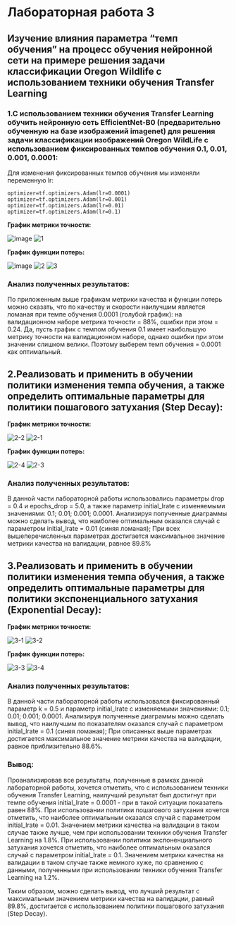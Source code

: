 Лабораторная работа 3
===
Изучение влияния параметра “темп обучения” на процесс обучения нейронной сети на примере решения задачи классификации Oregon Wildlife с использованием техники обучения Transfer Learning
----
### 1.С использованием техники обучения Transfer Learning обучить нейронную сеть EfficientNet-B0 (предварительно обученную на базе изображений imagenet) для решения задачи классификации изображений Oregon WildLife с использованием фиксированных темпов обучения 0.1, 0.01, 0.001, 0.0001:

Для изменения фиксированных темпов обучения мы изменяли переменную lr:

```
optimizer=tf.optimizers.Adam(lr=0.0001)
optimizer=tf.optimizers.Adam(lr=0.001)
optimizer=tf.optimizers.Adam(lr=0.01)
optimizer=tf.optimizers.Adam(lr=0.1)
``` 
**График метрики точности:**

![image](https://user-images.githubusercontent.com/59210216/111885943-bc01a680-89db-11eb-90bc-4cd6d8ce1185.png)
![1](https://user-images.githubusercontent.com/59210216/111885440-ea31b700-89d8-11eb-8cbc-3bf0020b43aa.jpg)

**График функции потерь:**

![image](https://user-images.githubusercontent.com/59210216/111885967-f703da00-89db-11eb-8298-d80e078f7739.png)
![2](https://user-images.githubusercontent.com/59210216/111885441-ec941100-89d8-11eb-8bf8-84415e43e67b.jpg)
![3](https://user-images.githubusercontent.com/59210216/111885443-ee5dd480-89d8-11eb-94cc-605bb9ebb5ab.jpg)

### Анализ полученных результатов:

По приложенным выше графикам метрики качества и  функции потерь можно сказать, что по качеству и скорости наилучшим является ломаная при темпе обучения 0.0001 (голубой график): на валидационном наборе метрика точности = 88%, ошибки при этом = 0.24. Да, пусть график с темпом обучения 0.1 имеет наибольшую метрику точности на валидационном наборе, однако ошибки при этом значении слишком велики. Поэтому выберем темп обучения = 0.0001 как оптимальный.

2.Реализовать и применить в обучении политики изменения темпа обучения, а также определить оптимальные параметры для политики пошагового затухания (Step Decay):
-------

**График метрики точности:**

![2-2](https://user-images.githubusercontent.com/59210216/111902146-f9eae300-8a4c-11eb-8786-f508b5f47beb.jpg)
![2-1](https://user-images.githubusercontent.com/59210216/111902149-fb1c1000-8a4c-11eb-8b12-350ca2ba0b53.jpg)

**График функции потерь:**

![2-4](https://user-images.githubusercontent.com/59210216/111902148-fb1c1000-8a4c-11eb-8503-702281aa47e3.jpg)
![2-3](https://user-images.githubusercontent.com/59210216/111902147-fa837980-8a4c-11eb-8cb0-141fc1a553a3.jpg)

### Анализ полученных результатов:
В данной части лабораторной работы использовались параметры drop = 0.4 и epochs_drop = 5.0, а также параметр initial_lrate с изменяемыми значениями: 0.1; 0.01; 0.001; 0.0001. 
Анализируя полученные диаграммы можно сделать вывод, что наиболее оптимальным оказался случай с параметром initial_lrate = 0.01 (синяя ломаная); При всех вышеперечисленных параметрах достигается максимальное значение метрики качества на валидации, равное 89.8%

3.Реализовать и применить в обучении политики изменения темпа обучения, а также определить оптимальные параметры для политики экспоненциального затухания (Exponential Decay):
---------

**График метрики точности:**

![3-1](https://user-images.githubusercontent.com/59210216/111903687-8fd63c00-8a54-11eb-919a-57e6c99e7409.jpg)
![3-2](https://user-images.githubusercontent.com/59210216/111903689-8fd63c00-8a54-11eb-98b0-37d10269ad17.jpg)

**График функции потерь:**

![3-3](https://user-images.githubusercontent.com/59210216/111903683-8ea50f00-8a54-11eb-8ff8-05ab9d1a0035.jpg)
![3-4](https://user-images.githubusercontent.com/59210216/111903686-8f3da580-8a54-11eb-8c7c-b0b749e2e1f1.jpg)

### Анализ полученных результатов:
В данной части лабораторной работы использовался фиксированный параметр k = 0.5 и параметр initial_lrate с изменяемыми значениями: 0.1; 0.01; 0.001; 0.0001. Анализируя полученные диаграммы можно сделать вывод, что наилучшим по показателям оказался случай с параметром initial_lrate = 0.1 (синяя ломаная); При описанных выше параметрах достигается максимальное значение метрики качества на валидации, равное приблизительно 88.6%.

### Вывод:
Проанализировав все результаты, полученные в рамках данной лабораторной работы, хочется отметить, что с использованием техники обучения Transfer Learning, наилучший результат был достигнут при темпе обучения initial_lrate = 0.0001 - при в такой ситуации показатель равен 88%. При использовании политики пошагового затухания хочется отметить, что наиболее оптимальным оказался случай с параметром initial_lrate = 0.01. Значением метрики качества на валидации в таком случае также лучше, чем при использовании техники обучения Transfer Learning на 1.8%. При использовании политики экспоненциального затухания хочется отметить, что наиболее оптимальным оказался случай с параметром initial_lrate = 0.1. Значением метрики качества на валидации в таком случае также немного хуже, по сравнению с данными, полученными при использовании техники обучения Transfer Learning на 1.2%.  

Таким образом, можно сделать вывод, что лучший результат с максимальным значением метрики качества на валидации, равный 89.8%, достигается с использованием политики пошагового затухания (Step Decay).
